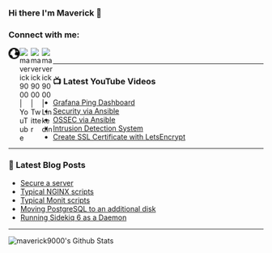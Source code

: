 ### Hi there I'm Maverick 👋

### Connect with me:

[<img align="left" alt="maverick9000 | Website" width="22px" src="https://raw.githubusercontent.com/iconic/open-iconic/master/svg/globe.svg" />][website]
[<img align="left" alt="maverick9000 | YouTube" width="22px" src="https://cdn.jsdelivr.net/npm/simple-icons@v3/icons/youtube.svg" />][youtube]
[<img align="left" alt="maverick9000 | Twitter" width="22px" src="https://cdn.jsdelivr.net/npm/simple-icons@v3/icons/twitter.svg" />][twitter]
[<img align="left" alt="maverick9000 | LinkedIn" width="22px" src="https://cdn.jsdelivr.net/npm/simple-icons@v3/icons/linkedin.svg" />][linkedin]

<br />

---

### 📺 Latest YouTube Videos
<!-- YOUTUBE:START -->
- [Grafana Ping Dashboard](https://www.youtube.com/watch?v=rXE3Ug2FkEw)
- [Security via Ansible](https://www.youtube.com/watch?v=tF8enKjLukA)
- [OSSEC via Ansible](https://www.youtube.com/watch?v=d8MR22gydcM)
- [Intrusion Detection System](https://www.youtube.com/watch?v=0owS6WUtexQ)
- [Create SSL Certificate with LetsEncrypt](https://www.youtube.com/watch?v=Q4oJVt6Mxqs)
<!-- YOUTUBE:END -->

---

### 📕 Latest Blog Posts
<!-- BLOG-POST-LIST:START -->
- [Secure a server](https://maverick9000.github.io/secure-a-server/)
- [Typical NGINX scripts](https://maverick9000.github.io/typical-nginx-scripts/)
- [Typical Monit scripts](https://maverick9000.github.io/typical-monit-scripts/)
- [Moving PostgreSQL to an additional disk](https://maverick9000.github.io/moving-postgresql-to-additional-disk/)
- [Running Sidekiq 6 as a Daemon](https://maverick9000.github.io/sidekiq-6-daemon/)
<!-- BLOG-POST-LIST:END -->

---

<img align="left" alt="maverick9000's Github Stats" src="https://github-readme-stats.vercel.app/api?username=maverick9000&show_icons=true&hide_border=true" />

[website]: https://maverick9000.github.io/
[twitter]: https://twitter.com/maverick5000
[youtube]: https://www.youtube.com/channel/UCD69b3wfgT6-HMrIP4tXv_w
[linkedin]: https://www.linkedin.com/in/maverick-stoklosa

